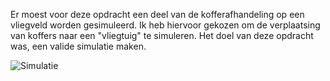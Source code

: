 Er moest voor deze opdracht een deel van de kofferafhandeling op een vliegveld worden gesimuleerd. Ik heb hiervoor gekozen om de verplaatsing van koffers naar een "vliegtuig" te simuleren. Het doel van deze opdracht was, een valide simulatie maken.

![Simulatie](https://user-images.githubusercontent.com/90836552/235921478-4d59c075-172c-4c2d-a056-40cdcb0a5661.JPG)
